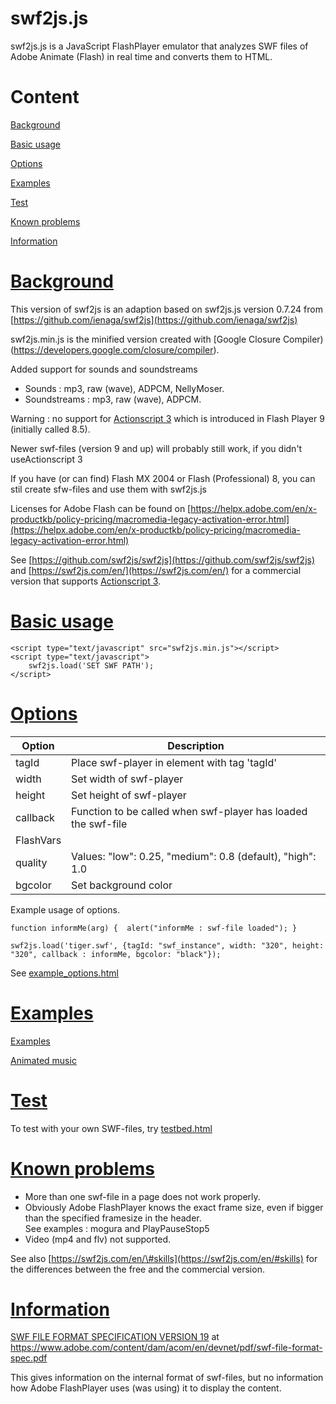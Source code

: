 # swf2js.js

swf2js.js is a JavaScript FlashPlayer emulator that analyzes SWF files
of Adobe Animate (Flash) in real time and converts them to HTML.

Content
=======

[Background](#Background)

[Basic usage](#Basic_usage)

[Options](#Options)

[Examples](#Examples)

[Test](#Test)

[Known problems](#Known_problems)

[Information](#Information)

[Background](#Background)
===========

This version of swf2js is an adaption based on swf2js.js version 0.7.24 from
[https://github.com/ienaga/swf2js](https://github.com/ienaga/swf2js)

swf2js.min.js is the minified version created with [Google Closure Compiler)(https://developers.google.com/closure/compiler).

Added support for sounds and soundstreams

-   Sounds : mp3, raw (wave), ADPCM, NellyMoser.
-   Soundstreams : mp3, raw (wave), ADPCM.

Warning : no support for [Actionscript 3](https://en.wikipedia.org/wiki/ActionScript) which is introduced in Flash Player 9 (initially called 8.5).

Newer swf-files (version 9 and up) will probably still work, if you didn't useActionscript 3

If you have (or can find) Flash MX 2004 or Flash (Professional) 8, you can stil create sfw-files and use them with swf2js.js

Licenses for Adobe Flash can be found on [https://helpx.adobe.com/en/x-productkb/policy-pricing/macromedia-legacy-activation-error.html](https://helpx.adobe.com/en/x-productkb/policy-pricing/macromedia-legacy-activation-error.html)

See [https://github.com/swf2js/swf2js](https://github.com/swf2js/swf2js)
and [https://swf2js.com/en/](https://swf2js.com/en/) for a commercial
version that supports [Actionscript 3](https://en.wikipedia.org/wiki/ActionScript).


[Basic usage](#Basic_usage)
===========

    <script type="text/javascript" src="swf2js.min.js"></script>
    <script type="text/javascript">
        swf2js.load('SET SWF PATH');
    </script>  
            

[Options](#Options)
=======

  Option|Description
  -----------|---------------------------------------------------------------------------
  tagId       |Place swf-player in element with tag 'tagId'
  width       |Set width of swf-player
  height      |Set height of swf-player
  callback    |Function to be called when swf-player has loaded the swf-file
  FlashVars   |
  quality     |Values: "low": 0.25, "medium": 0.8 (default), "high": 1.0
  bgcolor     |Set background color

Example usage of options.

    function informMe(arg) {  alert("informMe : swf-file loaded"); }
    
    swf2js.load('tiger.swf', {tagId: "swf_instance", width: "320", height: "320", callback : informMe, bgcolor: "black"});

See [example\_options.html](https://music4classicalguitar.github.io/swf2js/example_options.html)

[Examples](#Examples)
========

[Examples](https://music4classicalguitar.github.io/swf2js/examples.html)

[Animated music](https://music4classicalguitar.github.io/animatedmusic/animatedmusic.html)

[Test](#Test)
========

To test with your own SWF-files, try [testbed.html](https://music4classicalguitar.github.io/swf2js/testbed.html)

[Known problems](#Known_problems)
==============

-   More than one swf-file in a page does not work properly.
-   Obviously Adobe FlashPlayer knows the exact frame size, even if
    bigger than the specified framesize in the header. \
    See examples : mogura and PlayPauseStop5
-   Video (mp4 and flv) not supported.

See also [https://swf2js.com/en/\#skills](https://swf2js.com/en/#skills)
for the differences between the free and the commercial version.

[Information](#Information)
=============

[SWF FILE FORMAT SPECIFICATION VERSION
19](https://www.adobe.com/content/dam/acom/en/devnet/pdf/swf-file-format-spec.pdf)
at https://www.adobe.com/content/dam/acom/en/devnet/pdf/swf-file-format-spec.pdf

This gives information on the internal format of swf-files, but no information how Adobe FlashPlayer uses (was using) it to display the content.
